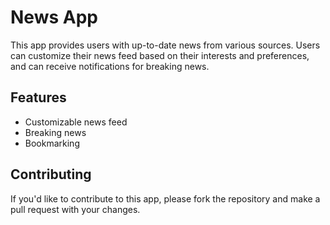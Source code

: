 # News App

This app provides users with up-to-date news from various sources. Users can customize their news feed based on their interests and preferences, and can receive notifications for breaking news.

## Features

- Customizable news feed
- Breaking news
- Bookmarking

## Contributing

If you'd like to contribute to this app, please fork the repository and make a pull request with your changes.